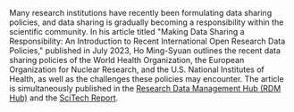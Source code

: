 Many research institutions have recently been formulating data sharing policies, and data sharing is gradually becoming a responsibility within the scientific community. In his article titled "Making Data Sharing a Responsibility: An Introduction to Recent International Open Research Data Policies," published in July 2023, Ho Ming-Syuan outlines the recent data sharing policies of the World Health Organization, the European Organization for Nuclear Research, and the U.S. National Institutes of Health, as well as the challenges these policies may encounter. The article is simultaneously published in the [Research Data Management Hub (RDM Hub)](https://rdm.depositar.io/zh_TW/news/20220719-international-data-sharing-polices) and the [SciTech Report](https://www.scimonth.com.tw/archives/6512).
